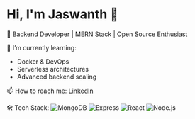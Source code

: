 # Hi, I'm Jaswanth 👋

🚀 Backend Developer | MERN Stack | Open Source Enthusiast

🌱 I’m currently learning:
- Docker & DevOps
- Serverless architectures
- Advanced backend scaling

📫 How to reach me: [LinkedIn](https://www.linkedin.com/in/jaswanthreddybotta/)

🛠️ Tech Stack:
![MongoDB](https://img.shields.io/badge/-MongoDB-4EA94B?style=flat&logo=mongodb&logoColor=white)
![Express](https://img.shields.io/badge/-Express-black?style=flat&logo=express&logoColor=white)
![React](https://img.shields.io/badge/-React-61DAFB?style=flat&logo=react&logoColor=white)
![Node.js](https://img.shields.io/badge/-Node.js-339933?style=flat&logo=node.js&logoColor=white)

<!--
📊 GitHub Stats:





![Jaswanth's GitHub stats](https://github-readme-stats.vercel.app/api?username=jaswanthrb&show_icons=true&theme=radical)

**jaswanthrb/jaswanthrb** is a ✨ _special_ ✨ repository because its `README.md` (this file) appears on your GitHub profile.

Here are some ideas to get you started:

- 🔭 I’m currently working on ...
- 🌱 I’m currently learning ...
- 👯 I’m looking to collaborate on ...
- 🤔 I’m looking for help with ...
- 💬 Ask me about ...
- 📫 How to reach me: ...
- 😄 Pronouns: ...
- ⚡ Fun fact: ...
-->
